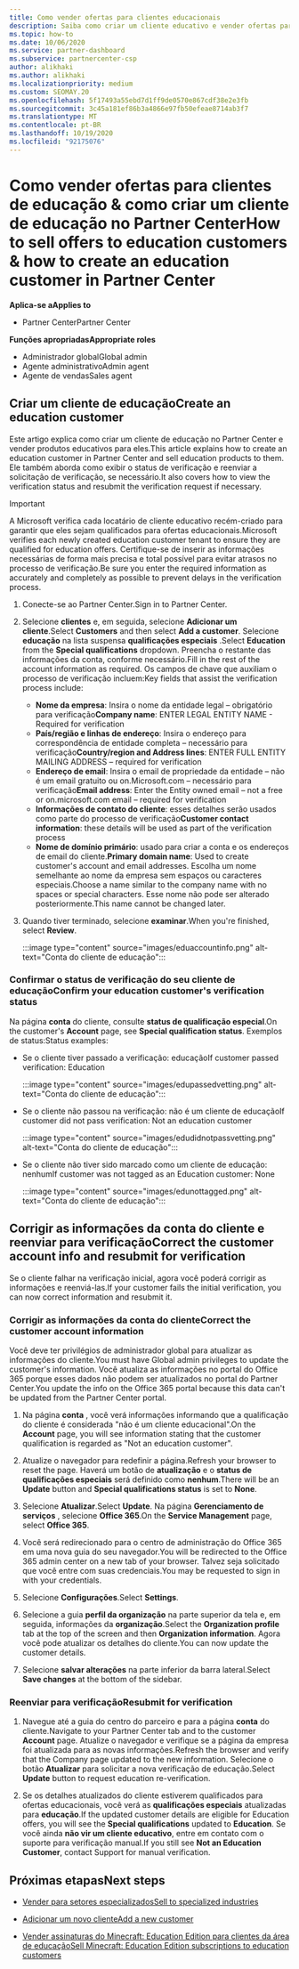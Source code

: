 ```yaml
---
title: Como vender ofertas para clientes educacionais
description: Saiba como criar um cliente educativo e vender ofertas para eles no Partner Center. Inclui a confirmação do status de verificação para o cliente de educação.
ms.topic: how-to
ms.date: 10/06/2020
ms.service: partner-dashboard
ms.subservice: partnercenter-csp
author: alikhaki
ms.author: alikhaki
ms.localizationpriority: medium
ms.custom: SEOMAY.20
ms.openlocfilehash: 5f17493a55ebd7d1ff9de0570e867cdf38e2e3fb
ms.sourcegitcommit: 3c45a181ef86b3a4866e97fb50efeae8714ab3f7
ms.translationtype: MT
ms.contentlocale: pt-BR
ms.lasthandoff: 10/19/2020
ms.locfileid: "92175076"
---
```

# <a name="how-to-sell-offers-to-education-customers--how-to-create-an-education-customer-in-partner-center"></a><span data-ttu-id="e0729-104">Como vender ofertas para clientes de educação & como criar um cliente de educação no Partner Center</span><span class="sxs-lookup"><span data-stu-id="e0729-104">How to sell offers to education customers & how to create an education customer in Partner Center</span></span>

<span data-ttu-id="e0729-105">**Aplica-se a**</span><span class="sxs-lookup"><span data-stu-id="e0729-105">**Applies to**</span></span>

- <span data-ttu-id="e0729-106">Partner Center</span><span class="sxs-lookup"><span data-stu-id="e0729-106">Partner Center</span></span>

<span data-ttu-id="e0729-107">**Funções apropriadas**</span><span class="sxs-lookup"><span data-stu-id="e0729-107">**Appropriate roles**</span></span>

- <span data-ttu-id="e0729-108">Administrador global</span><span class="sxs-lookup"><span data-stu-id="e0729-108">Global admin</span></span>
- <span data-ttu-id="e0729-109">Agente administrativo</span><span class="sxs-lookup"><span data-stu-id="e0729-109">Admin agent</span></span>
- <span data-ttu-id="e0729-110">Agente de vendas</span><span class="sxs-lookup"><span data-stu-id="e0729-110">Sales agent</span></span>

## <a name="create-an-education-customer"></a><span data-ttu-id="e0729-111">Criar um cliente de educação</span><span class="sxs-lookup"><span data-stu-id="e0729-111">Create an education customer</span></span>

<span data-ttu-id="e0729-112">Este artigo explica como criar um cliente de educação no Partner Center e vender produtos educativos para eles.</span><span class="sxs-lookup"><span data-stu-id="e0729-112">This article explains how to create an education customer in Partner Center and sell education products to them.</span></span> <span data-ttu-id="e0729-113">Ele também aborda como exibir o status de verificação e reenviar a solicitação de verificação, se necessário.</span><span class="sxs-lookup"><span data-stu-id="e0729-113">It also covers how to view the verification status and resubmit the verification request if necessary.</span></span>

> [!IMPORTANT]
> <span data-ttu-id="e0729-114">A Microsoft verifica cada locatário de cliente educativo recém-criado para garantir que eles sejam qualificados para ofertas educacionais.</span><span class="sxs-lookup"><span data-stu-id="e0729-114">Microsoft verifies each newly created education customer tenant to ensure they are qualified for education offers.</span></span>  <span data-ttu-id="e0729-115">Certifique-se de inserir as informações necessárias de forma mais precisa e total possível para evitar atrasos no processo de verificação.</span><span class="sxs-lookup"><span data-stu-id="e0729-115">Be sure you enter the required information as accurately and completely as possible to prevent delays in the verification process.</span></span>

1. <span data-ttu-id="e0729-116">Conecte-se ao Partner Center.</span><span class="sxs-lookup"><span data-stu-id="e0729-116">Sign in to Partner Center.</span></span>

2. <span data-ttu-id="e0729-117">Selecione **clientes** e, em seguida, selecione **Adicionar um cliente**.</span><span class="sxs-lookup"><span data-stu-id="e0729-117">Select **Customers** and then select **Add a customer**.</span></span> <span data-ttu-id="e0729-118">Selecione **educação** na lista suspensa **qualificações especiais** .</span><span class="sxs-lookup"><span data-stu-id="e0729-118">Select **Education** from the **Special qualifications** dropdown.</span></span>  <span data-ttu-id="e0729-119">Preencha o restante das informações da conta, conforme necessário.</span><span class="sxs-lookup"><span data-stu-id="e0729-119">Fill in the rest of the account information as required.</span></span>  <span data-ttu-id="e0729-120">Os campos de chave que auxiliam o processo de verificação incluem:</span><span class="sxs-lookup"><span data-stu-id="e0729-120">Key fields that assist the verification process include:</span></span>

   - <span data-ttu-id="e0729-121">**Nome da empresa**: Insira o nome da entidade legal – obrigatório para verificação</span><span class="sxs-lookup"><span data-stu-id="e0729-121">**Company name**: ENTER LEGAL ENTITY NAME - Required for verification</span></span>
   - <span data-ttu-id="e0729-122">**País/região e linhas de endereço**: Insira o endereço para correspondência de entidade completa – necessário para verificação</span><span class="sxs-lookup"><span data-stu-id="e0729-122">**Country/region and Address lines**: ENTER FULL ENTITY MAILING ADDRESS – required for verification</span></span>
   - <span data-ttu-id="e0729-123">**Endereço de email**: Insira o email de propriedade da entidade – não é um email gratuito ou on.Microsoft.com – necessário para verificação</span><span class="sxs-lookup"><span data-stu-id="e0729-123">**Email address**:  Enter the Entity owned email – not a free or on.microsoft.com email – required for verification</span></span>
   - <span data-ttu-id="e0729-124">**Informações de contato do cliente**: esses detalhes serão usados como parte do processo de verificação</span><span class="sxs-lookup"><span data-stu-id="e0729-124">**Customer contact information**: these details will be used as part of the verification process</span></span>
   - <span data-ttu-id="e0729-125">**Nome de domínio primário**: usado para criar a conta e os endereços de email do cliente.</span><span class="sxs-lookup"><span data-stu-id="e0729-125">**Primary domain name**:  Used to create customer's account and email addresses.</span></span>  <span data-ttu-id="e0729-126">Escolha um nome semelhante ao nome da empresa sem espaços ou caracteres especiais.</span><span class="sxs-lookup"><span data-stu-id="e0729-126">Choose a name similar to the company name with no spaces or special characters.</span></span>  <span data-ttu-id="e0729-127">Esse nome não pode ser alterado posteriormente.</span><span class="sxs-lookup"><span data-stu-id="e0729-127">This name cannot be changed later.</span></span>

3. <span data-ttu-id="e0729-128">Quando tiver terminado, selecione **examinar**.</span><span class="sxs-lookup"><span data-stu-id="e0729-128">When you're finished, select **Review**.</span></span>

   :::image type="content" source="images/eduaccountinfo.png" alt-text="Conta do cliente de educação":::

### <a name="confirm-your-education-customers-verification-status"></a><span data-ttu-id="e0729-130">Confirmar o status de verificação do seu cliente de educação</span><span class="sxs-lookup"><span data-stu-id="e0729-130">Confirm your education customer's verification status</span></span>

<span data-ttu-id="e0729-131">Na página **conta** do cliente, consulte **status de qualificação especial**.</span><span class="sxs-lookup"><span data-stu-id="e0729-131">On the customer's **Account** page, see **Special qualification status**.</span></span>
<span data-ttu-id="e0729-132">Exemplos de status:</span><span class="sxs-lookup"><span data-stu-id="e0729-132">Status examples:</span></span>

- <span data-ttu-id="e0729-133">Se o cliente tiver passado a verificação: educação</span><span class="sxs-lookup"><span data-stu-id="e0729-133">If customer passed verification:  Education</span></span>

   :::image type="content" source="images/edupassedvetting.png" alt-text="Conta do cliente de educação":::

- <span data-ttu-id="e0729-135">Se o cliente não passou na verificação: não é um cliente de educação</span><span class="sxs-lookup"><span data-stu-id="e0729-135">If customer did not pass verification:  Not an education customer</span></span>

   :::image type="content" source="images/edudidnotpassvetting.png" alt-text="Conta do cliente de educação":::

- <span data-ttu-id="e0729-137">Se o cliente não tiver sido marcado como um cliente de educação: nenhum</span><span class="sxs-lookup"><span data-stu-id="e0729-137">If customer was not tagged as an Education customer:  None</span></span>

   :::image type="content" source="images/edunottagged.png" alt-text="Conta do cliente de educação":::

## <a name="correct-the-customer-account-info-and-resubmit-for-verification"></a><span data-ttu-id="e0729-139">Corrigir as informações da conta do cliente e reenviar para verificação</span><span class="sxs-lookup"><span data-stu-id="e0729-139">Correct the customer account info and resubmit for verification</span></span>

<span data-ttu-id="e0729-140">Se o cliente falhar na verificação inicial, agora você poderá corrigir as informações e reenviá-las.</span><span class="sxs-lookup"><span data-stu-id="e0729-140">If your customer fails the initial verification, you can now correct information and resubmit it.</span></span>

### <a name="correct-the-customer-account-information"></a><span data-ttu-id="e0729-141">Corrigir as informações da conta do cliente</span><span class="sxs-lookup"><span data-stu-id="e0729-141">Correct the customer account information</span></span>

<span data-ttu-id="e0729-142">Você deve ter privilégios de administrador global para atualizar as informações do cliente.</span><span class="sxs-lookup"><span data-stu-id="e0729-142">You must have Global admin privileges to update the customer's information.</span></span> <span data-ttu-id="e0729-143">Você atualiza as informações no portal do Office 365 porque esses dados não podem ser atualizados no portal do Partner Center.</span><span class="sxs-lookup"><span data-stu-id="e0729-143">You update the info on the Office 365 portal because this data can't be updated from the Partner Center portal.</span></span>

1. <span data-ttu-id="e0729-144">Na página **conta** , você verá informações informando que a qualificação do cliente é considerada "não é um cliente educacional".</span><span class="sxs-lookup"><span data-stu-id="e0729-144">On the **Account** page, you will see information stating that the customer qualification is regarded as "Not an education customer".</span></span>

2. <span data-ttu-id="e0729-145">Atualize o navegador para redefinir a página.</span><span class="sxs-lookup"><span data-stu-id="e0729-145">Refresh your browser to reset the page.</span></span> <span data-ttu-id="e0729-146">Haverá um botão de **atualização** e o **status de qualificações especiais** será definido como **nenhum**.</span><span class="sxs-lookup"><span data-stu-id="e0729-146">There will be an **Update** button and **Special qualifications status** is set to **None**.</span></span>

3. <span data-ttu-id="e0729-147">Selecione **Atualizar**.</span><span class="sxs-lookup"><span data-stu-id="e0729-147">Select **Update**.</span></span> <span data-ttu-id="e0729-148">Na página **Gerenciamento de serviços** , selecione **Office 365**.</span><span class="sxs-lookup"><span data-stu-id="e0729-148">On the **Service Management** page, select **Office 365**.</span></span>

4. <span data-ttu-id="e0729-149">Você será redirecionado para o centro de administração do Office 365 em uma nova guia do seu navegador.</span><span class="sxs-lookup"><span data-stu-id="e0729-149">You will be redirected to the Office 365 admin center on a new tab of your browser.</span></span> <span data-ttu-id="e0729-150">Talvez seja solicitado que você entre com suas credenciais.</span><span class="sxs-lookup"><span data-stu-id="e0729-150">You may be requested to sign in with your credentials.</span></span>

5. <span data-ttu-id="e0729-151">Selecione **Configurações**.</span><span class="sxs-lookup"><span data-stu-id="e0729-151">Select **Settings**.</span></span>

6. <span data-ttu-id="e0729-152">Selecione a guia **perfil da organização** na parte superior da tela e, em seguida, informações da **organização**.</span><span class="sxs-lookup"><span data-stu-id="e0729-152">Select the **Organization profile** tab at the top of the screen and then **Organization information**.</span></span> <span data-ttu-id="e0729-153">Agora você pode atualizar os detalhes do cliente.</span><span class="sxs-lookup"><span data-stu-id="e0729-153">You can now update the customer details.</span></span>

7. <span data-ttu-id="e0729-154">Selecione **salvar alterações** na parte inferior da barra lateral.</span><span class="sxs-lookup"><span data-stu-id="e0729-154">Select **Save changes** at the bottom of the sidebar.</span></span>  

### <a name="resubmit-for-verification"></a><span data-ttu-id="e0729-155">Reenviar para verificação</span><span class="sxs-lookup"><span data-stu-id="e0729-155">Resubmit for verification</span></span>

1. <span data-ttu-id="e0729-156">Navegue até a guia do centro do parceiro e para a página **conta** do cliente.</span><span class="sxs-lookup"><span data-stu-id="e0729-156">Navigate to your Partner Center tab and to the customer **Account** page.</span></span> <span data-ttu-id="e0729-157">Atualize o navegador e verifique se a página da empresa foi atualizada para as novas informações.</span><span class="sxs-lookup"><span data-stu-id="e0729-157">Refresh the browser and verify that the Company page updated to the new information.</span></span> <span data-ttu-id="e0729-158">Selecione o botão **Atualizar** para solicitar a nova verificação de educação.</span><span class="sxs-lookup"><span data-stu-id="e0729-158">Select **Update** button to request education re-verification.</span></span>

2. <span data-ttu-id="e0729-159">Se os detalhes atualizados do cliente estiverem qualificados para ofertas educacionais, você verá as **qualificações especiais** atualizadas para **educação**.</span><span class="sxs-lookup"><span data-stu-id="e0729-159">If the updated customer details are eligible for Education offers, you will see the **Special qualifications** updated to **Education**.</span></span> <span data-ttu-id="e0729-160">Se você ainda **não vir um cliente educativo**, entre em contato com o suporte para verificação manual.</span><span class="sxs-lookup"><span data-stu-id="e0729-160">If you still see **Not an Education Customer**, contact Support for manual verification.</span></span>

## <a name="next-steps"></a><span data-ttu-id="e0729-161">Próximas etapas</span><span class="sxs-lookup"><span data-stu-id="e0729-161">Next steps</span></span>

- [<span data-ttu-id="e0729-162">Vender para setores especializados</span><span class="sxs-lookup"><span data-stu-id="e0729-162">Sell to specialized industries</span></span>](get-special-pricing-for-offers.md)

- [<span data-ttu-id="e0729-163">Adicionar um novo cliente</span><span class="sxs-lookup"><span data-stu-id="e0729-163">Add a new customer</span></span>](add-a-new-customer.md)

- [<span data-ttu-id="e0729-164">Vender assinaturas do Minecraft: Education Edition para clientes da área de educação</span><span class="sxs-lookup"><span data-stu-id="e0729-164">Sell Minecraft: Education Edition subscriptions to education customers</span></span>](minecraft-subscriptions.md)
